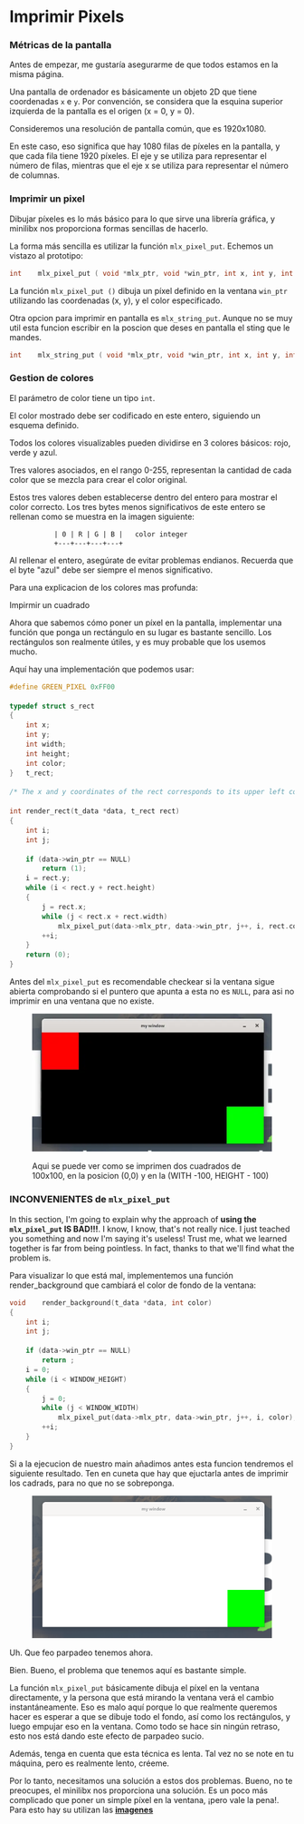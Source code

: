 # Imprimir Pixels

### Métricas de la pantalla

Antes de empezar, me gustaría asegurarme de que todos estamos en la misma página.

Una pantalla de ordenador es básicamente un objeto 2D que tiene coordenadas `x` e `y`. Por convención, se considera que la esquina superior izquierda de la pantalla es el origen (x = 0, y = 0).

Consideremos una resolución de pantalla común, que es 1920x1080.

En este caso, eso significa que hay 1080 filas de píxeles en la pantalla, y que cada fila tiene 1920 píxeles. El eje y se utiliza para representar el número de filas, mientras que el eje x se utiliza para representar el número de columnas.

### Imprimir un pixel

Dibujar píxeles es lo más básico para lo que sirve una librería gráfica, y minilibx nos proporciona formas sencillas de hacerlo.

La forma más sencilla es utilizar la función `mlx_pixel_put`. Echemos un vistazo al prototipo:

```c
int    mlx_pixel_put ( void *mlx_ptr, void *win_ptr, int x, int y, int color );
```

La función `mlx_pixel_put ()` dibuja un píxel definido en la ventana `win_ptr` utilizando las coordenadas (x, y), y el color especificado.

Otra opcion para imprimir en pantalla es `mlx_string_put`. Aunque no se muy util esta funcion escribir en la poscion que deses en pantalla el sting que le mandes.

```c
int    mlx_string_put ( void *mlx_ptr, void *win_ptr, int x, int y, int color, char *string );
```

### Gestion de colores

El parámetro de color tiene un tipo `int`.

El color mostrado debe ser codificado en este entero, siguiendo un esquema definido.

Todos los colores visualizables pueden dividirse en 3 colores básicos: rojo, verde y azul.

Tres valores asociados, en el rango 0-255, representan la cantidad de cada color que se mezcla para crear el color original.

Estos tres valores deben establecerse dentro del entero para mostrar el color correcto. Los tres bytes menos significativos de este entero se rellenan como se muestra en la imagen siguiente:

```
           | 0 | R | G | B |   color integer
           +---+---+---+---+
```

Al rellenar el entero, asegúrate de evitar problemas endianos. Recuerda que el byte "azul" debe ser siempre el menos significativo.

Para una explicacion de los colores mas profunda:&#x20;

Impirmir un cuadrado

Ahora que sabemos cómo poner un píxel en la pantalla, implementar una función que ponga un rectángulo en su lugar es bastante sencillo. Los rectángulos son realmente útiles, y es muy probable que los usemos mucho.

Aquí hay una implementación que podemos usar:

```c
#define GREEN_PIXEL 0xFF00

typedef struct s_rect
{
	int	x;
	int	y;
	int width;
	int height;
	int color;
}	t_rect;

/* The x and y coordinates of the rect corresponds to its upper left corner. */

int render_rect(t_data *data, t_rect rect)
{
	int	i;
	int j;

	if (data->win_ptr == NULL)
		return (1);
	i = rect.y;
	while (i < rect.y + rect.height)
	{
		j = rect.x;
		while (j < rect.x + rect.width)
			mlx_pixel_put(data->mlx_ptr, data->win_ptr, j++, i, rect.color);
		++i;
	}
	return (0);
}
```

Antes del `mlx_pixel_put` es recomendable checkear si la ventana sigue abierta comprobando si el puntero que apunta a esta no es `NULL`, para asi no imprimir en una ventana que no existe.

<figure><img src="../../.gitbook/assets/image (3) (1).png" alt=""><figcaption><p>Aqui se puede ver como se imprimen dos cuadrados de 100x100, en la posicion (0,0) y en la (WITH -100, HEIGHT - 100)</p></figcaption></figure>

### INCONVENIENTES de `mlx_pixel_put`&#x20;

In this section, I'm going to explain why the approach of **using the `mlx_pixel_put` IS BAD!!!**. I know, I know, that's not really nice. I just teached you something and now I'm saying it's useless! Trust me, what we learned together is far from being pointless. In fact, thanks to that we'll find what the problem is.

Para visualizar lo que está mal, implementemos una función render\_background que cambiará el color de fondo de la ventana:

```c
void	render_background(t_data *data, int color)
{
	int	i;
	int	j;

	if (data->win_ptr == NULL)
		return ;
	i = 0;
	while (i < WINDOW_HEIGHT)
	{
		j = 0;
		while (j < WINDOW_WIDTH)
			mlx_pixel_put(data->mlx_ptr, data->win_ptr, j++, i, color);
		++i;
	}
}
```

Si a la ejecucion de nuestro main añadimos antes esta funcion tendremos el siguiente resultado. Ten en cuneta que hay que ejuctarla antes de imprimir los cadrads, para no que no se sobreponga.

<figure><img src="../../.gitbook/assets/img.gif" alt=""><figcaption></figcaption></figure>

Uh. Que feo parpadeo tenemos ahora.

Bien. Bueno, el problema que tenemos aquí es bastante simple.

La función `mlx_pixel_put` básicamente dibuja el píxel en la ventana directamente, y la persona que está mirando la ventana verá el cambio instantáneamente. Eso es malo aquí porque lo que realmente queremos hacer es esperar a que se dibuje todo el fondo, así como los rectángulos, y luego empujar eso en la ventana. Como todo se hace sin ningún retraso, esto nos está dando este efecto de parpadeo sucio.

Además, tenga en cuenta que esta técnica es lenta. Tal vez no se note en tu máquina, pero es realmente lento, créeme.

Por lo tanto, necesitamos una solución a estos dos problemas. Bueno, no te preocupes, el minilibx nos proporciona una solución. Es un poco más complicado que poner un simple píxel en la ventana, ¡pero vale la pena!. Para esto hay su utilizan las [**imagenes**](imagenes.md)
